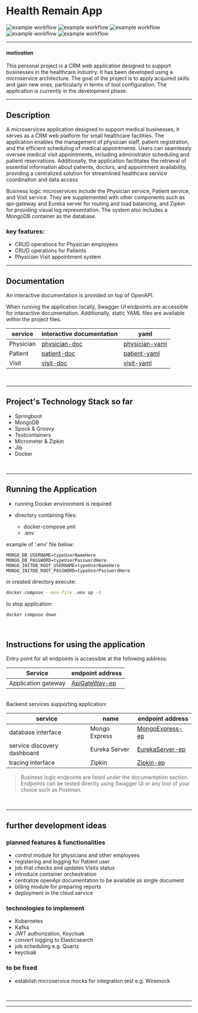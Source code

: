 # Health Remain App

![example workflow](https://img.shields.io/badge/microservice-darkgrey)
![example workflow](https://img.shields.io/badge/Java-ff964f)
![example workflow](https://img.shields.io/badge/Spring-green)
![example workflow](https://img.shields.io/badge/MongoDB-60a05b)
![example workflow](https://img.shields.io/badge/Docker-blue)

___
#### _motivation_
This personal project is a CRM web application designed to support businesses in the healthcare industry.
It has been developed using a microservice architecture. 
The goal of the project is to apply acquired skills
and gain new ones, particularly in terms of tool configuration.
The application is currently in the development phase.

___


## Description

A microservices application designed to support medical businesses,
it serves as a CRM web platform for small healthcare facilities.
The application enables the management of physician staff, patient registration, and the efficient scheduling of medical appointments.
Users can seamlessly oversee medical visit appointments, including administrator scheduling and patient reservations.
Additionally, the application facilitates the retrieval of essential information about patients, doctors, and appointment availability,
providing a centralized solution for streamlined healthcare service coordination and data access

Business logic microservices include the Physician service, Patient service, and Visit service.
They are supplemented with other components such as api-gateway and Eureka server for routing and load balancing,
and Zipkin for providing visual log representation. The system also includes a MongoDB container as the database.
<br/>

### key features:
 
- CRUD operations for Physician employees
- CRUD operations for Patients
- Physician Visit appointment system

---

## Documentation
An interactive documentation is provided on top of OpenAPI. 

When running the application locally, Swagger UI endpoints are accessible for interactive documentation. 
Additionally, static YAML files are available within the project files.

| service   | interactive documentation | yaml             | 
|-----------|---------------------------|------------------|
| Physician | [physician-doc]           | [physician-yaml] |
| Patient   | [patient-doc]             | [patient-yaml]   | 
| Visit     | [visit-doc]               | [visit-yaml]     | 


<br/>

---

## Project's Technology Stack so far
- Springboot
- MongoDB
- Spock & Groovy
- Testcontainers
- Micrometer & Zipkin
- Jib
- Docker

<br/>

---

## Running the Application

- running Docker environment is required
- directory containing files: 

  - docker-compose.yml
  - .env 


example of '.env' file below:

```code
MONGO_DB_USERNAME=typeUserNameHere
MONGO_DB_PASSWORD=typeUserPasswordHere
MONGO_INITDB_ROOT_USERNAME=typeUserNameHere
MONGO_INITDB_ROOT_PASSWORD=typeUserPasswordHere
```

in created directory execute:

```sh
docker compose --env-file .env up -d
```
to stop application:

```sh
docker compose down
```

<br/>

## Instructions for using the application

Entry point for all endpoints is accessible at the following address:

| Service             | endpoint address  | 
|---------------------|-------------------|
| Application gateway | [ApiGateWay-ep]   |

<br/>
Backend services supporting application:

| service                     | name          | endpoint address  | 
|-----------------------------|---------------|-------------------|
| database interface          | Mongo Express | [MongoExpress-ep] | 
| service discovery dashboard | Eureka Server | [EurekaServer-ep] | 
| tracing interface           | Zipkin        | [Zipkin-ep]       | 

>Business logic endpoints are listed under the documentation section.
> <br/>
>Endpoints can be tested directly using Swagger UI or any tool of your choice such as Postman.


<br/>

---

## further development ideas

### planned features & functionalities

- control module for physicians and other employees
- registering and logging for Patient user
- job that checks and updates Visits status 
- introduce container orchestration
- centralize openApi documentation to be available as single document
- billing module for preparing reports
- deployment in the cloud service


### technologies to implement

- Kubernetes
- Kafka
- JWT authorization, Keycloak
- convert logging to Elasticsearch
- job scheduling e.g. Quartz
- keycloak


### to be fixed

- establish microservice mocks for integration test e.g. Wiremock

<br/>

---

---

[//]: # 
[physician-doc]: <http://localhost:8083/apidoc>
[patient-doc]: <http://localhost:8086/apidoc>
[visit-doc]: <http://localhost:8084/apidoc>

[physician-yaml]: <http://localhost:8083/apidoc>
[patient-yaml]: <http://localhost:8086/apidoc>
[visit-yaml]: <http://localhost:8084/apidoc>

[ApiGateWay-ep]: <http://localhost:8082>   
[MongoExpress-ep]: <http://localhost:8081> 
[EurekaServer-ep]: <http://localhost:8761> 
[Zipkin-ep]: <http://localhost:9411>       